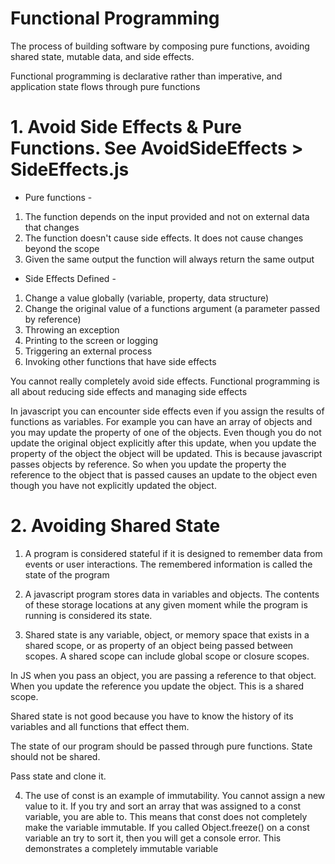 
# Functional Programming
The process of building software by composing pure functions, avoiding shared state, mutable data, and side effects. 

Functional programming is declarative rather than imperative, and application state flows through pure functions

# 1. Avoid Side Effects & Pure Functions. See AvoidSideEffects > SideEffects.js
- Pure functions -
1. The function depends on the input provided and not on external data that changes 
2. The function doesn't cause side effects. It does not cause changes beyond the scope
3. Given the same output the function will always return the same output

- Side Effects Defined -
1. Change a value globally (variable, property, data structure)
2. Change the original value of a functions argument (a parameter passed by reference)
3. Throwing an exception
4. Printing to the screen or logging
5. Triggering an external process
6. Invoking other functions that have side effects

You cannot really completely avoid side effects. Functional programming is all about reducing side effects and managing side effects

In javascript you can encounter side effects even if you assign the results of functions as variables. For example you can have an array of objects and you may update the property of one of the objects. Even though you do not update the original object explicitly after this update, when you update the property of the object the object will be updated. This is because javascript passes objects by reference. So when you update the property the reference to the object that is passed causes an update to the object even though you have not explicitly updated the object. 

# 2. Avoiding Shared State
1. A program is considered stateful if it is designed to remember data from events or user interactions. The remembered information is called the state of the program

2. A javascript program stores data in variables and objects. The contents of these storage locations at any given moment while the program is running is considered its state.

3. Shared state is any variable, object, or memory space that exists in a shared scope, or as property of an object being passed between scopes. A shared scope can include global scope or closure scopes. 

In JS when you pass an object, you are passing a reference to that object. When you update the reference you update the object. This is a shared scope.

Shared state is not good because you have to know the history of its variables and all functions that effect them.

The state of our program should be passed through pure functions. State should not be shared. 

Pass state and clone it.

4. The use of const is an example of immutability. You cannot assign a new value to it. 
If you try and sort an array that was assigned to a const variable, you are able to. This means that const does not completely make the variable immutable. 
If you called Object.freeze() on a const variable an try to sort it, then you will get a console error. This demonstrates a completely immutable variable